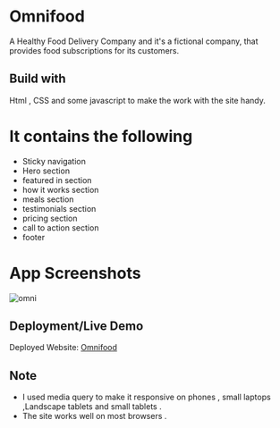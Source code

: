 # Omnifood

A Healthy Food Delivery Company and it's a fictional company, that provides food subscriptions for its customers.

## Build with

Html , CSS and some javascript to make the work with the site handy.

# It contains the following

- Sticky navigation
- Hero section
- featured in section
- how it works section
- meals section
- testimonials section
- pricing section
- call to action section
- footer

# App Screenshots

![omni](https://user-images.githubusercontent.com/77184432/187011093-41e14dc8-64b8-4586-a5c4-353c667041dc.png)

## Deployment/Live Demo

Deployed Website: [Omnifood](https://abdelrahmanabdelfattah.github.io/OmniFood-Website/)


## Note

- I used media query to make it responsive on phones , small laptops ,Landscape tablets and small tablets .
- The site works well on most browsers .

